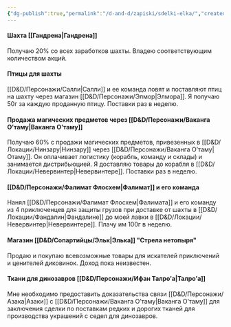 ```yaml
---
{"dg-publish":true,"permalink":"/d-and-d/zapiski/sdelki-elka/","created":"2023-12-27T21:57:18.238+04:00","updated":"2023-12-27T22:34:49.185+04:00"}
---
```



#### Шахта [[Гандрена\|Гандрена]]
Получаю 20% со всех заработков шахты. Владею соответствующим количеством акций.

#### Птицы для шахты
[[D&D/Персонажи/Салли\|Салли]] и ее команда ловят и поставляют птиц на шахту через магазин [[D&D/Персонажи/Элмор\|Элмора]]. Я получаю 50г за каждую проданную птицу. Поставки раз в неделю.

#### Продажа магических предметов через [[D&D/Персонажи/Ваканга О’таму\|Ваканга О’таму]]
Получаю 60% с продажи магических предметов, привезенных в [[D&D/Локации/Нинзару\|Нинзару]] через [[D&D/Персонажи/Ваканга О’таму\|Отаму]]. Он оплачивает логистику (корабль, команду и склады) и занимается дистрибьюцией. Я доставляю товары до корабля в [[D&D/Локации/Невервинтер\|Невервинтере]]. Поставки раз в неделю.

#### [[D&D/Персонажи/Фалимат Флосхем\|Фалимат]] и его команда
Нанял [[D&D/Персонажи/Фалимат Флосхем\|Фалимата]] и его команду из 4 приключенцев для защиты грузов при доставке от шахты в [[D&D/Локации/Фандалин\|Фандалине]] до моей лавки в [[D&D/Локации/Невервинтер\|Невервинтере]]. Плачу им 100г в неделю.

#### Магазин [[D&D/Сопартийцы/Эльк\|Элька]] "Стрела нетопыря"
Продаю и покупаю всевозможные товары для искателей приключений и ценителей диковинок. Доход пока неизвестен. 

#### Ткани для динозавров [[D&D/Персонажи/Ифан Талро’a\|Талро’a]]
Мне необходимо предоставить доказательства связи [[D&D/Персонажи/Азака\|Азаки]] с [[D&D/Персонажи/Ваканга О’таму\|Ваканга О’таму]] для заключения сделки по поставкам редких и дорогих тканей для производства украшений с седел для динозавров. 

